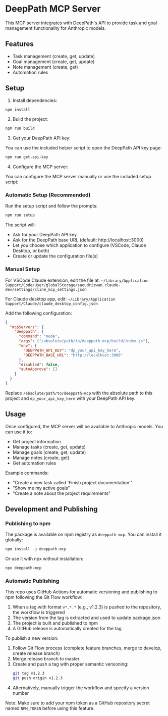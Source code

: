 # DeepPath MCP Server

This MCP server integrates with DeepPath's API to provide task and goal management functionality for Anthropic models.

## Features

- Task management (create, get, update)
- Goal management (create, get, update)
- Note management (create, get)
- Automation rules

## Setup

1. Install dependencies:

```bash
npm install
```

2. Build the project:

```bash
npm run build
```

3. Get your DeepPath API key:

You can use the included helper script to open the DeepPath API key page:

```bash
npm run get-api-key
```

4. Configure the MCP server:

You can configure the MCP server manually or use the included setup script:

### Automatic Setup (Recommended)

Run the setup script and follow the prompts:

```bash
npm run setup
```

The script will:

- Ask for your DeepPath API key
- Ask for the DeepPath base URL (default: http://localhost:3000)
- Let you choose which application to configure (VSCode, Claude Desktop, or both)
- Create or update the configuration file(s)

### Manual Setup

For VSCode Claude extension, edit the file at:
`~/Library/Application Support/Code/User/globalStorage/saoudrizwan.claude-dev/settings/cline_mcp_settings.json`

For Claude desktop app, edit:
`~/Library/Application Support/Claude/claude_desktop_config.json`

Add the following configuration:

```json
{
  "mcpServers": {
    "deeppath": {
      "command": "node",
      "args": ["/absolute/path/to/deeppath-mcp/build/index.js"],
      "env": {
        "DEEPPATH_API_KEY": "dp_your_api_key_here",
        "DEEPPATH_BASE_URL": "http://localhost:3000"
      },
      "disabled": false,
      "autoApprove": []
    }
  }
}
```

Replace `/absolute/path/to/deeppath-mcp` with the absolute path to this project and `dp_your_api_key_here` with your DeepPath API key.

## Usage

Once configured, the MCP server will be available to Anthropic models. You can use it to:

- Get project information
- Manage tasks (create, get, update)
- Manage goals (create, get, update)
- Manage notes (create, get)
- Get automation rules

Example commands:

- "Create a new task called 'Finish project documentation'"
- "Show me my active goals"
- "Create a note about the project requirements"

## Development and Publishing

### Publishing to npm

The package is available on npm registry as `deeppath-mcp`. You can install it globally:

```bash
npm install -g deeppath-mcp
```

Or use it with npx without installation:

```bash
npx deeppath-mcp
```

### Automatic Publishing

This repo uses GitHub Actions for automatic versioning and publishing to npm following the Git Flow workflow:

1. When a tag with format `v*.*.*` (e.g., v1.2.3) is pushed to the repository, the workflow is triggered
2. The version from the tag is extracted and used to update package.json
3. The project is built and published to npm
4. A GitHub release is automatically created for the tag

To publish a new version:

1. Follow Git Flow process (complete feature branches, merge to develop, create release branch)
2. Merge release branch to master
3. Create and push a tag with proper semantic versioning:
   ```bash
   git tag v1.2.3
   git push origin v1.2.3
   ```
4. Alternatively, manually trigger the workflow and specify a version number

Note: Make sure to add your npm token as a GitHub repository secret named `NPM_TOKEN` before using this feature.
